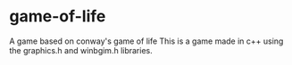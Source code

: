 # game-of-life
A game based on conway's game of life
This is a game made in c++ using the graphics.h and winbgim.h libraries.
